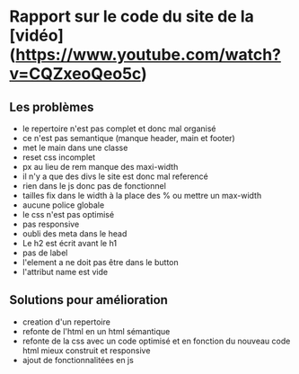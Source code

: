 # Rapport sur le code du site de la [vidéo] (https://www.youtube.com/watch?v=CQZxeoQeo5c)

## Les problèmes

* le repertoire n'est pas complet et donc mal organisé
* ce n'est pas semantique (manque header, main et footer)
* met le main dans une classe
* reset css incomplet
* px au lieu de rem manque des maxi-width
* il n'y a que des divs le site est donc mal referencé
* rien dans le js donc pas de fonctionnel 
* tailles fix dans le width à la place des % ou mettre un max-width
* aucune police globale
* le css n'est pas optimisé
* pas responsive
* oubli des meta dans le head
* Le h2 est écrit avant le h1 
* pas de label
* l'element a ne doit pas être dans le button
* l'attribut name est vide 

## Solutions pour amélioration

* creation d'un repertoire 
* refonte de l'html en un html sémantique
* refonte de la css avec un code optimisé et en fonction du nouveau code html mieux construit et responsive
* ajout de fonctionnalitées en js